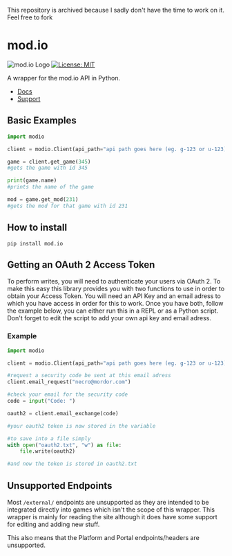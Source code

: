 This repository is archived because I sadly don't have the time to work on it. Feel free to fork

# mod.io

![mod.io Logo](https://static.mod.io/v1/images/branding/modio-color-dark.png "https://mod.io")
[![License: MIT](https://img.shields.io/badge/License-MIT-yellow.svg)](https://opensource.org/licenses/MIT)


A wrapper for the mod.io API in Python. 
* [Docs](https://modio.readthedocs.io) 
* [Support](https://discord.gg/Hkq7X7n)


## Basic Examples
```py
import modio

client = modio.Client(api_path="api path goes here (eg. g-123 or u-123)",  api_key="your api key here", access_token="your o auth 2 token here")

game = client.get_game(345)
#gets the game with id 345

print(game.name)
#prints the name of the game

mod = game.get_mod(231)
#gets the mod for that game with id 231

```

## How to install
`pip install mod.io`

## Getting an OAuth 2 Access Token
To perform writes, you will need to authenticate your users via OAuth 2. To make this easy this library provides you with two functions to use in order to obtain your Access Token. You will need an API Key and an email adress to which you have access in order for this to work. Once you have both, follow the example below, you can either run this in a REPL or as a Python script. Don't forget to edit the script to add your own api key and email adress.

### Example
```py
import modio

client = modio.Client(api_path="api path goes here (eg. g-123 or u-123)", api_key="your api key here")

#request a security code be sent at this email adress
client.email_request("necro@mordor.com")

#check your email for the security code
code = input("Code: ")

oauth2 = client.email_exchange(code)

#your oauth2 token is now stored in the variable

#to save into a file simply
with open("oauth2.txt", "w") as file:
    file.write(oauth2)

#and now the token is stored in oauth2.txt
```

## Unsupported Endpoints
Most `/external/` endpoints are unsupported as they are intended to be integrated directly into games which isn't
the scope of this wrapper. This wrapper is mainly for reading the site although it does have some support for 
editing and adding new stuff.

This also means that the Platform and Portal endpoints/headers are unsupported.

